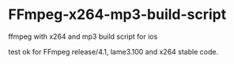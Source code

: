 # FFmpeg-x264-mp3-build-script
ffmpeg with x264 and mp3 build script for ios

test ok for FFmpeg release/4.1, lame3.100 and x264 stable code.
